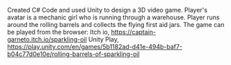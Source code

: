 Created C# Code and used Unity to design a 3D video game. Player's avatar is a mechanic girl who is running through a warehouse. 
Player runs around the rolling barrels and collects the flying first aid jars. The game can be played from the browser: Itch io, https://captain-garneto.itch.io/sparkling-oil Unity Play, https://play.unity.com/en/games/5b1182ad-d41e-494b-baf7-b04c77d0e10e/rolling-barrels-of-sparkling-oil
